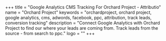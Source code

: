 +++
title = "Google Analytics CMS Tracking For Orchard Project - Attributio"
name = "Orchard Project"
keywords = "orchardproject, orchard project, google analytics, cms, adwords, facebook, ppc, attribution, track leads, conversion tracking"
description = "Connect Google Analytics with Orchard Project to find our where your leads are coming from. Track leads from the source - from search to ppc."
logo = ""
+++
